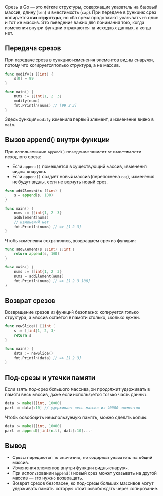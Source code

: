 Срезы в Go — это лёгкие структуры, содержащие указатель на базовый массив, длину (`len`) и вместимость (`cap`). При передаче в функцию срез копируется **как структура**, но оба среза продолжают указывать на один и тот же массив. Это поведение важно для понимания того, когда изменения внутри функции отражаются на исходных данных, а когда нет.

## Передача срезов

При передаче среза в функцию изменения элементов видны снаружи, потому что копируется только структура, а не массив.

```go
func modify(s []int) {
	s[0] = 99
}

func main() {
	nums := []int{1, 2, 3}
	modify(nums)
	fmt.Println(nums) // [99 2 3]
}
```

Здесь функция `modify` изменила первый элемент, и изменение видно в `main`.

## Вызов append() внутри функции

При использовании `append()` поведение зависит от вместимости исходного среза:

- Если `append()` помещается в существующий массив, изменения видны снаружи.
- Если `append()` создаёт новый массив (переполнена `cap`), изменения не будут видны, если не вернуть новый срез.

```go
func addElement(s []int) {
	s = append(s, 100)
}

func main() {
	nums := []int{1, 2, 3}
	addElement(nums)
	// изменений нет
	fmt.Println(nums) // => [1 2 3]
}
```

Чтобы изменения сохранились, возвращаем срез из функции:

```go
func addElement(s []int) []int {
	return append(s, 100)
}

func main() {
	nums := []int{1, 2, 3}
	nums = addElement(nums)
	fmt.Println(nums) // => [1 2 3 100]
}
```

## Возврат срезов

Возвращение срезов из функций безопасно: копируется только структура, а массив остаётся в памяти столько, сколько нужен.

```go
func newSlice() []int {
	s := []int{1, 2, 3}
	return s
}

func main() {
	data := newSlice()
	fmt.Println(data) // => [1 2 3]
}
```

## Под-срезы и утечки памяти

Если взять под-срез большого массива, он продолжит удерживать в памяти весь массив, даже если используется только часть данных.

```go
data := make([]int, 10000)
part := data[:10] // удерживает весь массив из 10000 элементов
```

Чтобы освободить неиспользуемую память, можно сделать копию:

```go
data := make([]int, 10000)
part := append([]int(nil), data[:10]...)
```

## Вывод

- Срезы передаются по значению, но содержат указатель на общий массив.
- Изменения элементов внутри функции видны снаружи.
- При использовании `append()` новый срез может указывать на другой массив — его нужно возвращать.
- Возврат срезов безопасен, но под-срезы больших массивов могут удерживать память, которую стоит освобождать через копирование.
